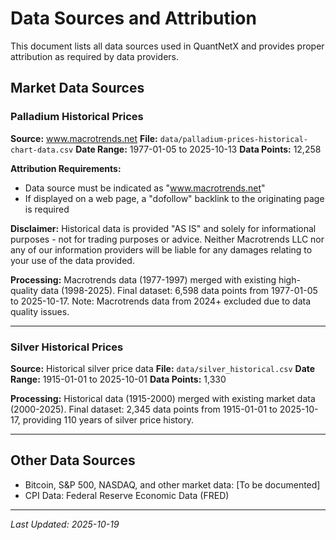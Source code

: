 # Data Sources and Attribution

This document lists all data sources used in QuantNetX and provides proper attribution as required by data providers.

## Market Data Sources

### Palladium Historical Prices

**Source:** www.macrotrends.net
**File:** `data/palladium-prices-historical-chart-data.csv`
**Date Range:** 1977-01-05 to 2025-10-13
**Data Points:** 12,258

**Attribution Requirements:**
- Data source must be indicated as "www.macrotrends.net"
- If displayed on a web page, a "dofollow" backlink to the originating page is required

**Disclaimer:**
Historical data is provided "AS IS" and solely for informational purposes - not for trading purposes or advice. Neither Macrotrends LLC nor any of our information providers will be liable for any damages relating to your use of the data provided.

**Processing:**
Macrotrends data (1977-1997) merged with existing high-quality data (1998-2025). Final dataset: 6,598 data points from 1977-01-05 to 2025-10-17. Note: Macrotrends data from 2024+ excluded due to data quality issues.

---

### Silver Historical Prices

**Source:** Historical silver price data
**File:** `data/silver_historical.csv`
**Date Range:** 1915-01-01 to 2025-10-01
**Data Points:** 1,330

**Processing:**
Historical data (1915-2000) merged with existing market data (2000-2025). Final dataset: 2,345 data points from 1915-01-01 to 2025-10-17, providing 110 years of silver price history.

---

## Other Data Sources

- Bitcoin, S&P 500, NASDAQ, and other market data: [To be documented]
- CPI Data: Federal Reserve Economic Data (FRED)

---

*Last Updated: 2025-10-19*
